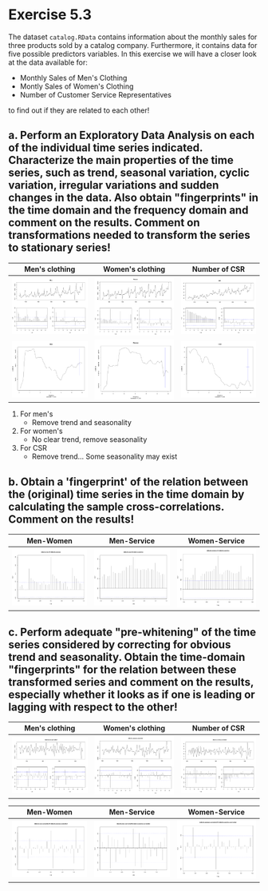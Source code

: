 # Exercise 5.3

The dataset `catalog.RData` contains information about the monthly sales for three products sold by a catalog company. Furthermore, it contains data for five possible predictors variables. In this exercise we will have a closer look at the data available for:

- Monthly Sales of Men's Clothing
- Montly Sales of Women's Clothing
- Number of Customer Service Representatives

to find out if they are related to each other!

## a. Perform an Exploratory Data Analysis on each of the individual time series indicated. Characterize the main properties of the time series, such as trend, seasonal variation, cyclic variation, irregular variations and sudden changes in the data. Also obtain "fingerprints" in the time domain and the frequency domain and comment on the results. Comment on transformations needed to transform the series to stationary series!

Men's clothing                | Women's clothing | Number of CSR |
|:---------------------------:|:---------------------------:|:----------------:
|![](img/5_3_a_1_1.png "ARMA3") |![](img/5_3_a_2_1.png "ARMA3") |![](img/5_3_a_3_1.png "ARMA3") |
|![](img/5_3_a_1_2.png "ARMA3") |![](img/5_3_a_2_2.png "ARMA3") |![](img/5_3_a_3_2.png "ARMA3") |

1. For men's
    - Remove trend and seasonality
2. For women's
    - No clear trend, remove seasonality
3. For CSR
    - Remove trend... Some seasonality may exist

## b. Obtain a 'fingerprint' of the relation between the (original) time series in the time domain by calculating the sample cross-correlations. Comment on the results!

Men-Women                      | Men-Service                  | Women-Service                |
|:----------------------------:|:----------------------------:|:----------------------------:|
|![](img/5_3_b_MW.png "ARMA3") |![](img/5_3_b_MS.png "ARMA3") |![](img/5_3_b_WS.png "ARMA3") |


## c. Perform adequate "pre-whitening" of the time series considered by correcting for obvious trend and seasonality. Obtain the time-domain "fingerprints" for the relation between these transformed series and comment on the results, especially whether it looks as if one is leading or lagging with respect to the other!

Men's clothing                | Women's clothing            | Number of CSR               |
|:---------------------------:|:---------------------------:|:---------------------------:|
|![](img/5_3_c_1.png "ARMA3") |![](img/5_3_c_2.png "ARMA3") |![](img/5_3_c_3.png "ARMA3") |

Men-Women                      | Men-Service                  | Women-Service                |
|:----------------------------:|:----------------------------:|:----------------------------:|
|![](img/5_3_c_MW.png "ARMA3") |![](img/5_3_c_MS.png "ARMA3") |![](img/5_3_c_WS.png "ARMA3") |
